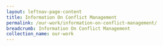 ```yaml
---
layout: leftnav-page-content
title: Information On Conflict Management
permalink: /our-work/information-on-conflict-management/
breadcrumb: Information On Conflict Management
collection_name: our-work
---
```

